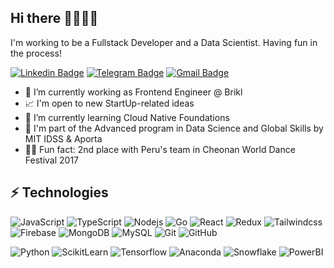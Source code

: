 ## Hi there 👋🧑🏻‍💻

I'm working to be a Fullstack Developer and a Data Scientist. Having fun in the process!

[![Linkedin Badge](https://img.shields.io/badge/-paolo.rossi-blue?style=flat-square&logo=Linkedin&logoColor=white&link=https://www.linkedin.com/in/paolo-rossi-gonzales/)](https://www.linkedin.com/in/paolo-rossi-gonzales/)
[![Telegram Badge](https://img.shields.io/badge/-@PaoloRossiG-0088CC?style=flat&logo=Telegram&logoColor=white)](https://t.me/PaoloRossiG "Contact on Telegram")
[![Gmail Badge](https://img.shields.io/badge/-mpaolo.rossi@gmail.com-c14438?style=flat-square&logo=Gmail&logoColor=white&link=mailto:mpaolo.rossig@gmail.com)](mailto:mpaolo.rossig@gmail.com)

- 🏢  I’m currently working as Frontend Engineer @ Brikl
- 📈  I'm open to new StartUp-related ideas
- 🌱  I’m currently learning Cloud Native Foundations
- 🔢  I'm part of the Advanced program in Data Science and Global Skills by MIT IDSS & Aporta
- 🕺🏻  Fun fact: 2nd place with Peru's team in Cheonan World Dance Festival 2017

## ⚡ Technologies

![JavaScript](https://img.shields.io/badge/-JavaScript-black?style=flat-square&logo=javascript)
![TypeScript](https://img.shields.io/badge/-TypeScript-black?style=flat-square&logo=typescript)
![Nodejs](https://img.shields.io/badge/-Nodejs-black?style=flat-square&logo=Node.js)
![Go](https://img.shields.io/badge/-Go-black?style=flat-square&logo=go)
![React](https://img.shields.io/badge/-React-black?style=flat-square&logo=react)
![Redux](https://img.shields.io/badge/-Redux-black?style=flat-square&logo=redux)
![Tailwindcss](https://img.shields.io/badge/-Tailwindcss-black?style=flat-square&logo=Tailwindcss)
![Firebase](https://img.shields.io/badge/-Firebase-black?style=flat-square&logo=Firebase)
![MongoDB](https://img.shields.io/badge/-MongoDB-black?style=flat-square&logo=MongoDB)
![MySQL](https://img.shields.io/badge/-MySQL-black?style=flat-square&logo=mysql)
![Git](https://img.shields.io/badge/-Git-black?style=flat-square&logo=git)
![GitHub](https://img.shields.io/badge/-GitHub-black?style=flat-square&logo=github)

![Python](https://img.shields.io/badge/-Python-black?style=flat-square&logo=Python)
![ScikitLearn](https://img.shields.io/badge/-ScikitLearn-black?style=flat-square&logo=scikitlearn)
![Tensorflow](https://img.shields.io/badge/-Tensorflow-black?style=flat-square&logo=Tensorflow)
![Anaconda](https://img.shields.io/badge/-Anaconda-black?style=flat-square&logo=Anaconda)
![Snowflake](https://img.shields.io/badge/-Snowflake-black?style=flat-square&logo=Snowflake)
![PowerBI](https://img.shields.io/badge/-PowerBI-black?style=flat-square&logo=PowerBI)
